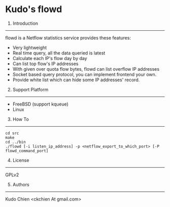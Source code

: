 Kudo's flowd
====================

1. Introduction
---------------------
flowd is a Netflow statistics service provides these features:
- Very lightweight
- Real time query, all the data queried is latest
- Calculate each IP's flow day by day
- Can list top flow's IP addresses
- With given over quota flow bytes, flowd can list overflow IP addresses
- Socket based query protocol, you can implement frontend your own.
- Provide white list which can hide some IP addresses' record.

2. Support Platform
---------------------
- FreeBSD (support kqueue)
- Linux

3. How To
---------------------
```
cd src
make
cd ../bin
./flowd [-i listen_ip_address] -p <netflow_export_to_which_port> [-P flowd_command_port]
```

4. License
---------------------
GPLv2

5. Authors
---------------------
Kudo Chien &lt;ckchien At gmail.com&gt;
